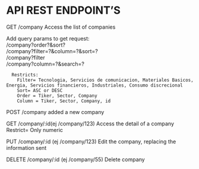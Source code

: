 # API REST ENDPOINT’S

GET /company
Access the list of companies

  Add query params to get request:<br>
    /company?order?&sort?<br>
    /company?filter=?&column=?&sort=?<br>
    /company?filter <br>
    /company?column=?&search=?
    
      Restricts:
        Filter= Tecnologia, Servicios de comunicacion, Materiales Basicos, Energia, Servicios financieros, Industriales, Consumo discrecional
        Sort= ASC or DESC
        Order = Tiker, Sector, Company
        Column = Tiker, Sector, Company, id

POST /company
added a new company

GET /company/:id(ej /company/123)
Access the detail of a company
  Restrict= Only numeric

PUT /company/:id (ej /company/123)
Edit the company, replacing the information sent

DELETE /company/:id (ej /company/55)
Delete company
